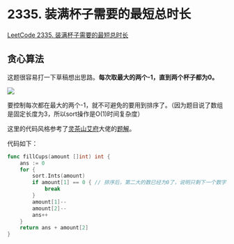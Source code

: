 # 2335. 装满杯子需要的最短总时长

[LeetCode 2335. 装满杯子需要的最短总时长](https://leetcode.cn/problems/minimum-amount-of-time-to-fill-cups/)

## 贪心算法

这题很容易打一下草稿想出思路。**每次取最大的两个-1，直到两个杯子都为0。**

![](https://img-qingbo.oss-cn-beijing.aliyuncs.com/img/20221030224200.png)

要控制每次都在最大的两个-1，就不可避免的要用到排序了。（因为题目说了数组是固定长度为3，所以sort操作是O(1)时间复杂度）

这里的代码风格参考了[灵茶山艾府](https://leetcode.cn/u/endlesscheng/)大佬的[题解](https://leetcode.cn/problems/minimum-amount-of-time-to-fill-cups/solution/tan-xin-by-endlesscheng-y0tw/)。

代码如下：

```go
func fillCups(amount []int) int {
	ans := 0
	for {
		sort.Ints(amount)
		if amount[1] == 0 { // 排序后，第二大的数已经为0了，说明只剩下一个数字需要处理，在最后直接ans + amount[2]即可
			break
		}
		amount[1]--
		amount[2]--
		ans++
	}
	return ans + amount[2]
}
```





















